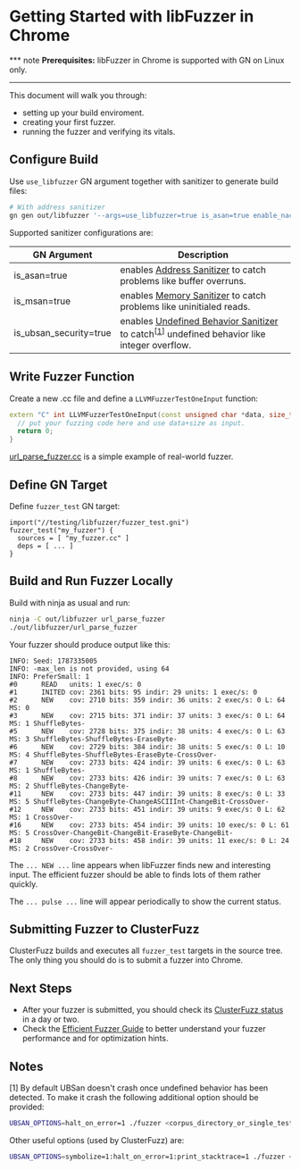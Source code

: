 # Getting Started with libFuzzer in Chrome

*** note
**Prerequisites:** libFuzzer in Chrome is supported with GN on Linux only. 
***

This document will walk you through:

* setting up your build enviroment.
* creating your first fuzzer.
* running the fuzzer and verifying its vitals.

## Configure Build

Use `use_libfuzzer` GN argument together with sanitizer to generate build files:

```bash
# With address sanitizer
gn gen out/libfuzzer '--args=use_libfuzzer=true is_asan=true enable_nacl=false' --check
```

Supported sanitizer configurations are:

| GN Argument | Description |
|--------------|----|
| is_asan=true | enables [Address Sanitizer] to catch problems like buffer overruns. |
| is_msan=true | enables [Memory Sanitizer] to catch problems like uninitialed reads. |
| is_ubsan_security=true | enables [Undefined Behavior Sanitizer] to catch<sup>\[[1](#Notes)\]</sup> undefined behavior like integer overflow. |


## Write Fuzzer Function

Create a new .cc file and define a `LLVMFuzzerTestOneInput` function:

```cpp
extern "C" int LLVMFuzzerTestOneInput(const unsigned char *data, size_t size) {
  // put your fuzzing code here and use data+size as input.
  return 0;
}
```

[url_parse_fuzzer.cc] is a simple example of real-world fuzzer.

## Define GN Target

Define `fuzzer_test` GN target:

```
import("//testing/libfuzzer/fuzzer_test.gni")
fuzzer_test("my_fuzzer") {
  sources = [ "my_fuzzer.cc" ]
  deps = [ ... ]
}
```

## Build and Run Fuzzer Locally

Build with ninja as usual and run:

```bash
ninja -C out/libfuzzer url_parse_fuzzer
./out/libfuzzer/url_parse_fuzzer
```

Your fuzzer should produce output like this:

```
INFO: Seed: 1787335005
INFO: -max_len is not provided, using 64
INFO: PreferSmall: 1
#0      READ   units: 1 exec/s: 0
#1      INITED cov: 2361 bits: 95 indir: 29 units: 1 exec/s: 0
#2      NEW    cov: 2710 bits: 359 indir: 36 units: 2 exec/s: 0 L: 64 MS: 0 
#3      NEW    cov: 2715 bits: 371 indir: 37 units: 3 exec/s: 0 L: 64 MS: 1 ShuffleBytes-
#5      NEW    cov: 2728 bits: 375 indir: 38 units: 4 exec/s: 0 L: 63 MS: 3 ShuffleBytes-ShuffleBytes-EraseByte-
#6      NEW    cov: 2729 bits: 384 indir: 38 units: 5 exec/s: 0 L: 10 MS: 4 ShuffleBytes-ShuffleBytes-EraseByte-CrossOver-
#7      NEW    cov: 2733 bits: 424 indir: 39 units: 6 exec/s: 0 L: 63 MS: 1 ShuffleBytes-
#8      NEW    cov: 2733 bits: 426 indir: 39 units: 7 exec/s: 0 L: 63 MS: 2 ShuffleBytes-ChangeByte-
#11     NEW    cov: 2733 bits: 447 indir: 39 units: 8 exec/s: 0 L: 33 MS: 5 ShuffleBytes-ChangeByte-ChangeASCIIInt-ChangeBit-CrossOver-
#12     NEW    cov: 2733 bits: 451 indir: 39 units: 9 exec/s: 0 L: 62 MS: 1 CrossOver-
#16     NEW    cov: 2733 bits: 454 indir: 39 units: 10 exec/s: 0 L: 61 MS: 5 CrossOver-ChangeBit-ChangeBit-EraseByte-ChangeBit-
#18     NEW    cov: 2733 bits: 458 indir: 39 units: 11 exec/s: 0 L: 24 MS: 2 CrossOver-CrossOver-
```

The `... NEW ...` line appears when libFuzzer finds new and interesting input. The 
efficient fuzzer should be able to finds lots of them rather quickly.

The `... pulse ...` line will appear periodically to show the current status.


## Submitting Fuzzer to ClusterFuzz

ClusterFuzz builds and executes all `fuzzer_test` targets in the source tree.
The only thing you should do is to submit a fuzzer into Chrome.

## Next Steps

* After your fuzzer is submitted, you should check its [ClusterFuzz status] in
a day or two.
* Check the [Efficient Fuzzer Guide] to better understand your fuzzer
performance and for optimization hints.


## Notes
[1] By default UBSan doesn't crash once undefined behavior has been detected.
To make it crash the following additional option should be provided:

```bash
UBSAN_OPTIONS=halt_on_error=1 ./fuzzer <corpus_directory_or_single_testcase_path>
```

Other useful options (used by ClusterFuzz) are:
```bash
UBSAN_OPTIONS=symbolize=1:halt_on_error=1:print_stacktrace=1 ./fuzzer <corpus_directory_or_single_testcase_path>
```


[Address Sanitizer]: http://clang.llvm.org/docs/AddressSanitizer.html
[Memory Sanitizer]: http://clang.llvm.org/docs/MemorySanitizer.html
[Undefined Behavior Sanitizer]: http://clang.llvm.org/docs/UndefinedBehaviorSanitizer.html
[url_parse_fuzzer.cc]: https://code.google.com/p/chromium/codesearch#chromium/src/testing/libfuzzer/fuzzers/url_parse_fuzzer.cc
[ClusterFuzz status]: clusterfuzz.md#Status-Links
[Efficient Fuzzer Guide]: efficient_fuzzer.md
[crbug/598448]: https://bugs.chromium.org/p/chromium/issues/detail?id=598448
